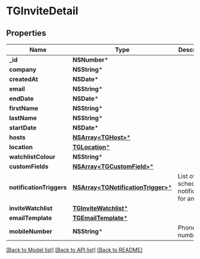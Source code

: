 # TGInviteDetail

## Properties
Name | Type | Description | Notes
------------ | ------------- | ------------- | -------------
**_id** | **NSNumber*** |  | 
**company** | **NSString*** |  | [optional] 
**createdAt** | **NSDate*** |  | [optional] 
**email** | **NSString*** |  | 
**endDate** | **NSDate*** |  | [optional] 
**firstName** | **NSString*** |  | 
**lastName** | **NSString*** |  | 
**startDate** | **NSDate*** |  | [optional] 
**hosts** | [**NSArray&lt;TGHost&gt;***](TGHost.md) |  | [optional] 
**location** | [**TGLocation***](TGLocation.md) |  | [optional] 
**watchlistColour** | **NSString*** |  | [optional] 
**customFields** | [**NSArray&lt;TGCustomField&gt;***](TGCustomField.md) |  | [optional] 
**notificationTriggers** | [**NSArray&lt;TGNotificationTrigger&gt;***](TGNotificationTrigger.md) | List of scheduled notifications for an invite | [optional] 
**inviteWatchlist** | [**TGInviteWatchlist***](TGInviteWatchlist.md) |  | [optional] 
**emailTemplate** | [**TGEmailTemplate***](TGEmailTemplate.md) |  | [optional] 
**mobileNumber** | **NSString*** | Phone number | [optional] 

[[Back to Model list]](../README.md#documentation-for-models) [[Back to API list]](../README.md#documentation-for-api-endpoints) [[Back to README]](../README.md)


